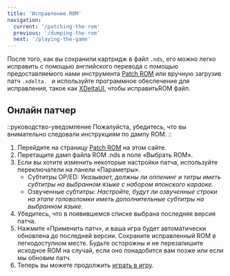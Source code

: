 ```yaml
---
title: 'Исправление ROM'
navigation:
  current: '/patching-the-rom'
  previous: '/dumping-the-rom'
  next: '/playing-the-game'
---
```


После того, как вы сохранили картридж в файл `.nds`, его можно легко исправить с помощью английского перевода с помощью предоставляемого нами инструмента [Patch ROM](/chokuretsu/patch) или вручную загрузив патч `.xdelta. ` и используйте программное обеспечение для исправления, такое как [XDeltaUI](https://www.romhacking.net/utilities/598/?device=emu), чтобы исправитьROM файл.

## Онлайн патчер
::руководство-уведомление
Пожалуйста, убедитесь, что вы внимательно следовали инструкциям по дампу ROM.
::
1. Перейдите на страницу [Patch ROM](/chokuretsu/patch) на этом сайте.
2. Перетащите дамп файла ROM .nds в поле «Выбрать ROM».
3. Если вы хотите изменить некоторые настройки патча, используйте переключатели на панели «Параметры».
    - Субтитры OP/ED: *Указывает, должны ли оппенинг и титры иметь субтитры на выбранном языке с набором японского караоке.*
    - Озвученные субтитры: *Настройте, будут ли озвученные строки на этапе головоломки иметь дополнительные субтитры на выбранном языке.*
4. Убедитесь, что в появившемся списке выбрана последняя версия патча.
5. Нажмите «Применить патч», и ваша игра будет автоматически обновлена до последней версии. Сохраните исправленный ROM в легкодоступном месте. Будьте осторожны и не перезапишите исходное ROM на случай, если оно понадобится вам позже или если мы обновим патч.
6. Теперь вы можете продолжить [играть в игру](/chokuretsu/guide/playing-the-game).